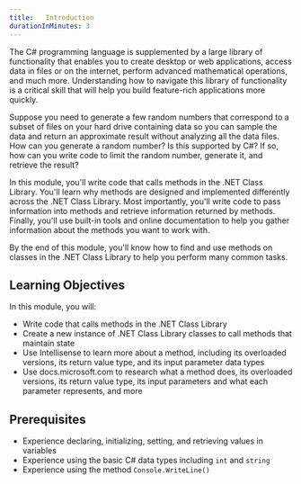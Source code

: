 ```yaml
---
title:   Introduction
durationInMinutes: 3
---
```

The C# programming language is supplemented by a large library of functionality that enables you to create desktop or web applications, access data in files or on the internet, perform advanced mathematical operations, and much more. Understanding how to navigate this library of functionality is a critical skill that will help you build feature-rich applications more quickly.

Suppose you need to generate a few random numbers that correspond to a subset of files on your hard drive containing data so you can sample the data and return an approximate result without analyzing all the data files. How can you generate a random number? Is this supported by C#? If so, how can you write code to limit the random number, generate it, and retrieve the result?

In this module, you'll write code that calls methods in the .NET Class Library. You'll learn why methods are designed and implemented differently across the .NET Class Library. Most importantly, you'll write code to pass information into methods and retrieve information returned by methods. Finally, you'll use built-in tools and online documentation to help you gather information about the methods you want to work with.

By the end of this module, you'll know how to find and use methods on classes in the .NET Class Library to help you perform many common tasks.

## Learning Objectives

In this module, you will:

- Write code that calls methods in the .NET Class Library
- Create a new instance of .NET Class Library classes to call methods that maintain state
- Use Intellisense to learn more about a method, including its overloaded versions, its return value type, and its input parameter data types
- Use docs.microsoft.com to research what a method does, its overloaded versions, its return value type, its input parameters and what each parameter represents, and more

## Prerequisites

- Experience declaring, initializing, setting, and retrieving values in variables
- Experience using the basic C# data types including `int` and `string`
- Experience using the method `Console.WriteLine()`
